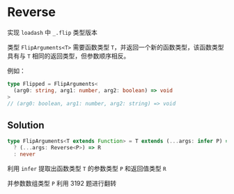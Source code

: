 # Reverse

实现 `loadash` 中 `_.flip` 类型版本

类型 `FlipArguments<T>` 需要函数类型 `T`，并返回一个新的函数类型，该函数类型具有与 `T` 相同的返回类型，但参数顺序相反。

例如：

```ts
type Flipped = FlipArguments<
  (arg0: string, arg1: number, arg2: boolean) => void
>
// (arg0: boolean, arg1: number, arg2: string) => void
```

## Solution

```ts
type FlipArguments<T extends Function> = T extends (...args: infer P) => infer R
  ? (...args: Reverse<P>) => R
  : never
```

利用 `infer` 提取出函数类型 `T` 的参数类型 `P` 和返回值类型 `R`

并参数数组类型 `P` 利用 3192 题进行翻转
